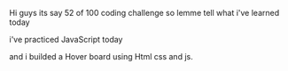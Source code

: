 Hi guys its say 52 of 100 coding challenge so lemme tell what i've learned today

i've practiced JavaScript today

and i builded a Hover board using Html css and js.


